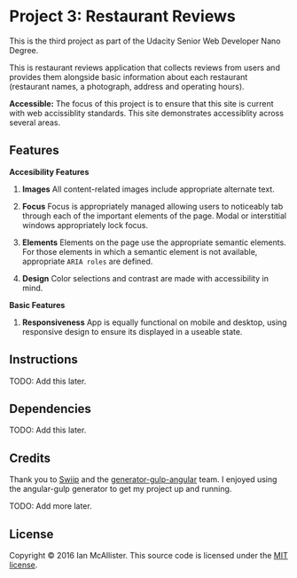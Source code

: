 # Project 3: Restaurant Reviews

This is the third project as part of the Udacity Senior Web Developer Nano Degree.

This is restaurant reviews application that collects reviews from users and provides them alongside basic information about each restaurant (restaurant names, a photograph, address and operating hours).

**Accessible:** The focus of this project is to ensure that this site is current with web accissiblity standards.  This site demonstrates accessiblity across several areas.

## Features
**Accesibility Features**

1. **Images**
	All content-related images include appropriate alternate text.

2. **Focus**
	Focus is appropriately managed allowing users to noticeably tab through each of the important elements of the page. Modal or interstitial windows appropriately lock focus.

3. **Elements**
	Elements on the page use the appropriate semantic elements. For those elements in which a semantic element is not available, appropriate `ARIA roles` are defined.

4. **Design**
	Color selections and contrast are made with accessibility in mind.

**Basic Features**

1. **Responsiveness**
	App is equally functional on mobile and desktop, using responsive design to ensure its displayed in a useable state.

## Instructions

TODO: Add this later.

## Dependencies

TODO: Add this later.

## Credits

Thank you to [Swiip](https://github.com/Swiip) and the [generator-gulp-angular](https://github.com/Swiip/generator-gulp-angular) team.  I enjoyed using the angular-gulp generator to get my project up and running.

TODO: Add more later.

## License

Copyright © 2016 Ian McAllister. This source code is licensed under the [MIT license](https://en.wikipedia.org/wiki/MIT_License).
